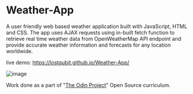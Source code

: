# Weather-App

A user friendly web based weather application built with JavaScript, HTML and CSS. The app uses AJAX requests using in-built fetch function to retrieve real time weather data from OpenWeatherMap API endpoint and provide accurate weather information and forecasts for any location worldwide.

live demo: https://lostqubit.github.io/Weather-App/

![image](https://github.com/lostqubit/Weather-App/assets/31575513/caef80e0-105f-4010-be72-53582b88613a)

Work done as a part of "[The Odin Project](https://www.theodinproject.com/paths/full-stack-javascript)" Open Source curriculum.
